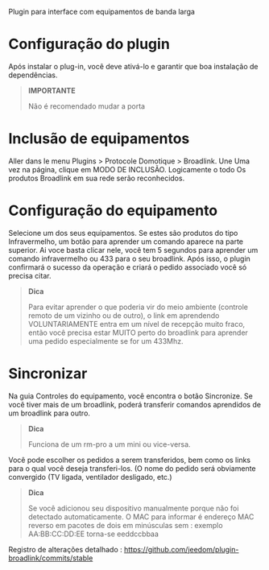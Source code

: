 Plugin para interface com equipamentos de banda larga

Configuração do plugin 
=======================

Após instalar o plug-in, você deve ativá-lo e garantir que
boa instalação de dependências.

> **IMPORTANTE**
>
> Não é recomendado mudar a porta

Inclusão de equipamentos 
=========================

Aller dans le menu Plugins &gt; Protocole Domotique &gt; Broadlink. Une
Uma vez na página, clique em MODO DE INCLUSÃO. Logicamente o todo
Os produtos Broadlink em sua rede serão reconhecidos.

Configuração do equipamento 
=============================

Selecione um dos seus equipamentos. Se estes são produtos do tipo
Infravermelho, um botão para aprender um comando aparece na parte superior. Ai voce
basta clicar nele, você tem 5 segundos para aprender
um comando infravermelho ou 433 para o seu broadlink. Após isso, o plugin
confirmará o sucesso da operação e criará o pedido associado
você só precisa citar.

> **Dica**
>
> Para evitar aprender o que poderia vir do meio ambiente
> (controle remoto de um vizinho ou de outro), o link em
> aprendendo VOLUNTARIAMENTE entra em um nível de recepção muito
> fraco, então você precisa estar MUITO perto do broadlink para aprender uma
> pedido especialmente se for um 433Mhz.

Sincronizar 
============

Na guia Controles do equipamento, você encontra o botão
Sincronize. Se você tiver mais de um broadlink, poderá
transferir comandos aprendidos de um broadlink para outro.

> **Dica**
>
> Funciona de um rm-pro a um mini ou vice-versa.

Você pode escolher os pedidos a serem transferidos, bem como os links
para o qual você deseja transferi-los. (O nome do pedido será
obviamente convergido (TV ligada, ventilador desligado, etc.)

> **Dica**
>
> Se você adicionou seu dispositivo manualmente porque não foi detectado automaticamente. O MAC para informar é 
> endereço MAC reverso em pacotes de dois em minúsculas sem : exemplo AA:BB:CC:DD:EE
> torna-se eeddccbbaa

Registro de alterações detalhado :
<https://github.com/jeedom/plugin-broadlink/commits/stable>
